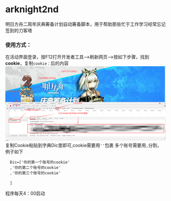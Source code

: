 # arknight2nd

明日方舟二周年庆典筹备计划自动筹备脚本，用于帮助那些忙于工作学习经常忘记签到的刀客塔

### 使用方式：
在活动界面登录，按F12打开开发者工具——>刷新网页——>按如下步骤，找到**cookie**，复制```cookie：```后的内容
![image](./image/2.png)
复制Cookie粘贴到字典Dic里即可,cookie需要用```''```包裹 多个账号需要用```,```分割，例子如下
```
  Dic=['你的第一个账号的cookie'
  ,'你的第二个账号的cookie'
  ,'你的第三个账号的cookie'
  
  ]
```

程序每天4：00启动
